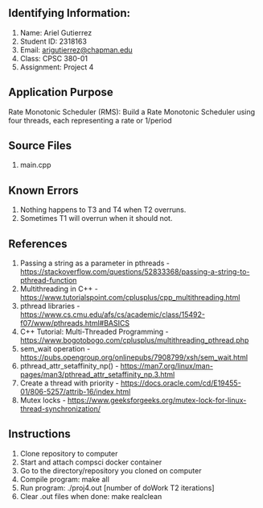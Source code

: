 ## Identifying Information:
1. Name: Ariel Gutierrez
2. Student ID: 2318163
3. Email: arigutierrez@chapman.edu
4. Class: CPSC 380-01
5. Assignment: Project 4

## Application Purpose
Rate Monotonic Scheduler (RMS): Build a Rate Monotonic Scheduler using four threads, each representing a rate or 1/period


## Source Files
1. main.cpp

## Known Errors
1. Nothing happens to T3 and T4 when T2 overruns.
2. Sometimes T1 will overrun when it should not.

## References
1. Passing a string as a parameter in pthreads - https://stackoverflow.com/questions/52833368/passing-a-string-to-pthread-function
2. Multithreading in C++ - https://www.tutorialspoint.com/cplusplus/cpp_multithreading.html
3. pthread libraries - https://www.cs.cmu.edu/afs/cs/academic/class/15492-f07/www/pthreads.html#BASICS
4. C++ Tutorial: Multi-Threaded Programming - https://www.bogotobogo.com/cplusplus/multithreading_pthread.php
5. sem_wait operation - https://pubs.opengroup.org/onlinepubs/7908799/xsh/sem_wait.html
6. pthread_attr_setaffinity_np() - https://man7.org/linux/man-pages/man3/pthread_attr_setaffinity_np.3.html
7. Create a thread with priority - https://docs.oracle.com/cd/E19455-01/806-5257/attrib-16/index.html
8. Mutex locks - https://www.geeksforgeeks.org/mutex-lock-for-linux-thread-synchronization/

## Instructions
1. Clone repository to computer
2. Start and attach compsci docker container
3. Go to the directory/repository you cloned on computer
4. Compile program: make all
5. Run program: ./proj4.out [number of doWork T2 iterations]
6. Clear .out files when done: make realclean
